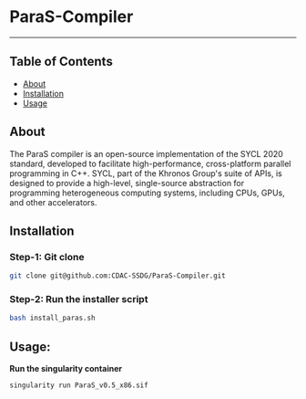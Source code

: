 # ParaS-Compiler
---

## Table of Contents
+ [About](https://github.com/CDAC-SSDG/ParaS-Compiler/edit/main/README.md#about)
+ [Installation](https://github.com/CDAC-SSDG/ParaS-Compiler/edit/main/README.md#installation)
+ [Usage](https://github.com/CDAC-SSDG/ParaS-Compiler/edit/main/README.md#usage)

## About 
The ParaS compiler is an open-source implementation of the SYCL 2020 standard, developed to facilitate high-performance, cross-platform parallel programming in C++. SYCL, part of the Khronos Group's suite of APIs, is designed to provide a high-level, single-source abstraction for programming heterogeneous computing systems, including CPUs, GPUs, and other accelerators.

## Installation

### Step-1: Git clone 
```bash
git clone git@github.com:CDAC-SSDG/ParaS-Compiler.git
```

### Step-2: Run the installer script
```bash
bash install_paras.sh
```
## Usage: 
**Run the singularity container**
```bash
singularity run ParaS_v0.5_x86.sif
```
